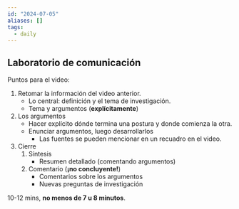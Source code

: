 ```yaml
---
id: "2024-07-05"
aliases: []
tags:
  - daily
---
```


## Laboratorio de comunicación

Puntos para el video:

1. Retomar la información del video anterior.
   - Lo central: definición y el tema de investigación.
   - Tema y argumentos (**explícitamente**)
2. Los argumentos
   - Hacer explícito dónde termina una postura y donde comienza la otra.
   - Enunciar argumentos, luego desarrollarlos
     - Las fuentes se pueden mencionar en un recuadro en el video.
3. Cierre
   1. Síntesis
      - Resumen detallado (comentando argumentos)
   2. Comentario (**¡no concluyente!**)
      - Comentarios sobre los argumentos
      - Nuevas preguntas de investigación

10-12 mins, **no menos de 7 u 8 minutos**.
